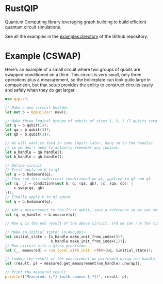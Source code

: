 # RustQIP

Quantum Computing library leveraging graph building to build efficient quantum circuit
simulations.

See all the examples in the [examples directory](https://github.com/Renmusxd/RustQIP/tree/master/examples) of the Github repository.

# Example (CSWAP)
Here's an example of a small circuit where two groups of qubits are swapped conditioned on a
third. This circuit is very small, only three operations plus a measurement, so the boilerplate
can look quite large in compairison, but that setup provides the ability to construct circuits
easily and safely when they do get larger.
```rust
use qip::*;

// Make a new circuit builder.
let mut b = OpBuilder::new();

// Make three logical groups of qubits of sizes 1, 3, 3 (7 qubits total).
let q = b.qubit(1)?;
let qa = b.qubit(3)?;
let qb = b.qubit(3)?;

// We will want to feed in some inputs later, hang on to the handles
// so we don't need to actually remember any indices.
let a_handle = qa.handle();
let b_handle = qb.handle();

// Define circuit
// First apply an H to q1
let q = b.hadamard(q);
// Then run this subcircuit conditioned on q1, applied to q2 and q3
let (q, _) = condition(&mut b, q, (qa, qb), |c, (qa, qb)| {
    c.swap(qa, qb)
})?;
// Finally apply H to q1 again.
let q = b.hadamard(q);

// Add a measurement to the first qubit, save a reference so we can get the result later.
let (q, m_handle) = b.measure(q);

// Now q is the end result of the above circuit, and we can run the circuit by referencing it.

// Make an initial state: |0,000,001>
let initial_state = [a_handle.make_init_from_index(0)?,
                     b_handle.make_init_from_index(1)?];
// Run circuit with a given precision.
let (_, measured) = run_local_with_init::<f64>(&q, &initial_state)?;

// Lookup the result of the measurement we performed using the handle.
let (result, p) = measured.get_measurement(&m_handle).unwrap();

// Print the measured result
println!("Measured: {:?} (with chance {:?})", result, p);
```
